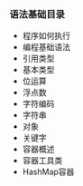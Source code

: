 ### 语法基础目录
- 程序如何执行
- 编程基础语法
- 引用类型
- 基本类型
- 位运算
- 浮点数
- 字符编码
- 字符串
- 对象
- 关键字
- 容器概述
- 容器工具类
- HashMap容器



### 






